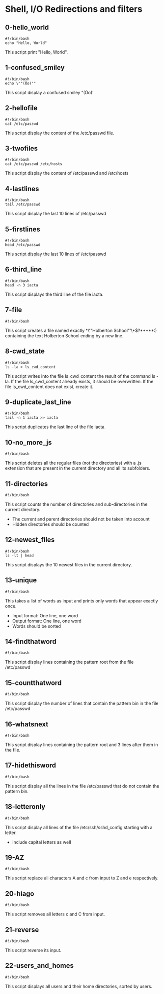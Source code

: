 # Shell, I/O Redirections and filters

## 0-hello_world

~~~
#!/bin/bash
echo "Hello, World"
~~~

This script print "Hello, World".

## 1-confused_smiley

~~~
#!/bin/bash
echo \""(Ôo)'"
~~~

This script display a confused smiley "(Ôo)'

## 2-hellofile

~~~
#!/bin/bash
cat /etc/passwd
~~~

This script display the content of the /etc/passwd file.

## 3-twofiles

~~~
#!/bin/bash
cat /etc/passwd /etc/hosts
~~~

This script display the content of /etc/passwd and /etc/hosts

## 4-lastlines

~~~
#!/bin/bash
tail /etc/passwd
~~~

This script display the last 10 lines of /etc/passwd

## 5-firstlines

~~~
#!/bin/bash
head /etc/passwd
~~~

This script display the last 10 lines of /etc/passwd

## 6-third_line

~~~
#!/bin/bash
head -n 3 iacta
~~~

This script displays the third line of the file iacta.

## 7-file

~~~
#!/bin/bash
~~~

This script creates a file named exactly \*\\'"Holberton School"\'\\*$\?\*\*\*\*\*:) containing the text Holberton School ending by a new line.

## 8-cwd_state

~~~
#!/bin/bash
ls -la > ls_cwd_content
~~~

This script  writes into the file ls_cwd_content the result of the command ls -la. If the file ls_cwd_content already exists, it should be overwritten. If the file ls_cwd_content does not exist, create it.

## 9-duplicate_last_line

~~~
#!/bin/bash
tail -n 1 iacta >> iacta
~~~

This script duplicates the last line of the file iacta.

## 10-no_more_js

~~~
#!/bin/bash
~~~

This script deletes all the regular files (not the directories) with a .js extension that are present in the current directory and all its subfolders.

## 11-directories

~~~
#!/bin/bash
~~~

This script counts the number of directories and sub-directories in the current directory.

- The current and parent directories should not be taken into account
- Hidden directories should be counted

## 12-newest_files

~~~
#!/bin/bash
ls -lt | head
~~~

This script displays the 10 newest files in the current directory.

## 13-unique

~~~
#!/bin/bash
~~~

This takes a list of words as input and prints only words that appear exactly once.

- Input format: One line, one word
- Output format: One line, one word
- Words should be sorted

## 14-findthatword

~~~
#!/bin/bash
~~~

This script display lines containing the pattern root from the file /etc/passwd

## 15-countthatword

~~~
#!/bin/bash
~~~

This script display the number of lines that contain the pattern bin in the file /etc/passwd

## 16-whatsnext

~~~
#!/bin/bash
~~~

This script display lines containing the pattern root and 3 lines after them in the file.

## 17-hidethisword

~~~
#!/bin/bash
~~~

This script display all the lines in the file /etc/passwd that do not contain the pattern bin.

## 18-letteronly

~~~
#!/bin/bash
~~~

This script display all lines of the file /etc/ssh/sshd_config starting with a letter.

- include capital letters as well

## 19-AZ

~~~
#!/bin/bash
~~~

This script replace all characters A and c from input to Z and e respectively.

## 20-hiago

~~~
#!/bin/bash
~~~

This script removes all letters c and C from input.

## 21-reverse

~~~
#!/bin/bash
~~~

This script reverse its input.

## 22-users_and_homes

~~~
#!/bin/bash
~~~

This script displays all users and their home directories, sorted by users.
